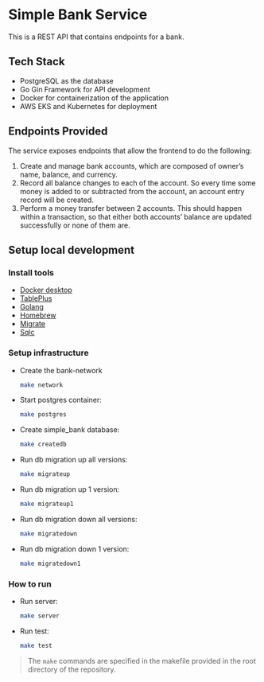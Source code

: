 # Simple Bank Service
This is a REST API that contains endpoints for a bank.

## Tech Stack
* PostgreSQL as the database
* Go Gin Framework for API development
* Docker for containerization of the application
* AWS EKS and Kubernetes for deployment

## Endpoints Provided
The service exposes endpoints that allow the frontend to do the following:

1. Create and manage bank accounts, which are composed of owner’s name, balance, and currency.
2. Record all balance changes to each of the account. So every time some money is added to or subtracted from the account, an account entry record will be created.
3. Perform a money transfer between 2 accounts. This should happen within a transaction, so that either both accounts’ balance are updated successfully or none of them are.

## Setup local development

### Install tools

- [Docker desktop](https://www.docker.com/products/docker-desktop)
- [TablePlus](https://tableplus.com/)
- [Golang](https://golang.org/)
- [Homebrew](https://brew.sh/)
- [Migrate](https://github.com/golang-migrate/migrate/tree/master/cmd/migrate)
- [Sqlc](https://github.com/kyleconroy/sqlc#installation)

### Setup infrastructure

- Create the bank-network

    ``` bash
    make network
    ```

- Start postgres container:

    ```bash
    make postgres
    ```

- Create simple_bank database:

    ```bash
    make createdb
    ```

- Run db migration up all versions:

    ```bash
    make migrateup
    ```

- Run db migration up 1 version:

    ```bash
    make migrateup1
    ```

- Run db migration down all versions:

    ```bash
    make migratedown
    ```

- Run db migration down 1 version:

    ```bash
    make migratedown1
    ```

### How to run

- Run server:

    ```bash
    make server
    ```

- Run test:

    ```bash
    make test
    ```
> The `make` commands are specified in the makefile provided in the root directory of the repository.
